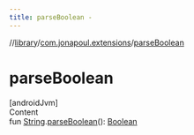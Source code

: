 ```yaml
---
title: parseBoolean -
---
```

//[library](../../index.md)/[com.jonapoul.extensions](index.md)/[parseBoolean](parse-boolean.md)



# parseBoolean  
[androidJvm]  
Content  
fun [String](https://kotlinlang.org/api/latest/jvm/stdlib/kotlin/-string/index.html).[parseBoolean](parse-boolean.md)(): [Boolean](https://kotlinlang.org/api/latest/jvm/stdlib/kotlin/-boolean/index.html)  



